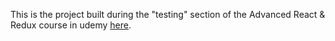 This is the project built during the "testing" section of the Advanced React & Redux course
in udemy [here](https://www.udemy.com/react-redux-tutorial/learn/v4/overview).
